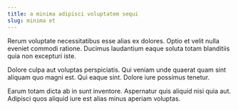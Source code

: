 ```yaml
---
title: a minima adipisci voluptatem sequi
slug: minima et
---
```


Rerum voluptate necessitatibus esse alias ex dolores. Optio et velit nulla eveniet commodi ratione. Ducimus laudantium eaque soluta totam blanditiis quia non excepturi iste.

Dolore culpa aut voluptas perspiciatis. Qui veniam unde quaerat quam sint aliquam quo magni est. Qui eaque sint. Dolore iure possimus tenetur.

Earum totam dicta ab in sunt inventore. Aspernatur quis aliquid nisi quia aut. Adipisci quos aliquid iure est alias minus aperiam voluptas.
